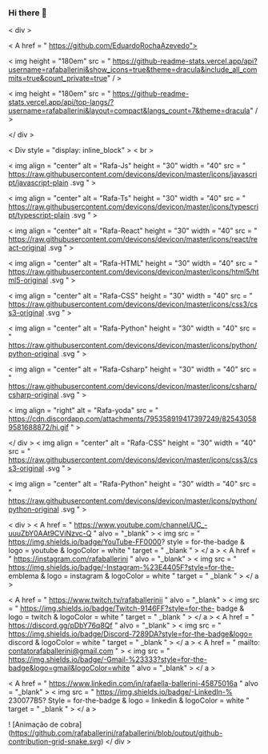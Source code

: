### Hi there 👋

<!--
**EduardoRochaAzevedo/EduardoRochaAzevedo** is a ✨ _special_ ✨ repository because its `README.md` (this file) appears on your GitHub profile.

Here are some ideas to get you started:

- 🔭 I’m currently working on ...
- 🌱 I’m currently learning ...
- 👯 I’m looking to collaborate on ...
- 🤔 I’m looking for help with ...
- 💬 Ask me about ...
- 📫 How to reach me: ...
- 😄 Pronouns: ...
- ⚡ Fun fact: ...
-->

 < div >

  < A  href = " https://github.com/EduardoRochaAzevedo">

  < img  height = "180em"  src = " https://github-readme-stats.vercel.app/api?username=rafaballerini&show_icons=true&theme=dracula&include_all_commits=true&count_private=true" / >

  < img  height = "180em"  src = " https://github-readme-stats.vercel.app/api/top-langs/?username=rafaballerini&layout=compact&langs_count=7&theme=dracula" / >

</ div >

< Div  style = "display: inline_block" > < br >

  < img  align = "center"  alt = "Rafa-Js"  height = "30"  width = "40"  src = " https://raw.githubusercontent.com/devicons/devicon/master/icons/javascript/javascript-plain .svg " >

  < img  align = "center"  alt = "Rafa-Ts"  height = "30"  width = "40"  src = " https://raw.githubusercontent.com/devicons/devicon/master/icons/typescript/typescript-plain .svg " >

  < img  align = "center"  alt = "Rafa-React"  height = "30"  width = "40"  src = " https://raw.githubusercontent.com/devicons/devicon/master/icons/react/react-original .svg " >

  < img  align = "center"  alt = "Rafa-HTML"  height = "30"  width = "40"  src = " https://raw.githubusercontent.com/devicons/devicon/master/icons/html5/html5-original .svg " >

  < img  align = "center"  alt = "Rafa-CSS"  height = "30"  width = "40"  src = " https://raw.githubusercontent.com/devicons/devicon/master/icons/css3/css3-original .svg " >

  < img  align = "center"  alt = "Rafa-Python"  height = "30"  width = "40"  src = " https://raw.githubusercontent.com/devicons/devicon/master/icons/python/python-original .svg " >

  < img  align = "center"  alt = "Rafa-Csharp"  height = "30"  width = "40"  src = " https://raw.githubusercontent.com/devicons/devicon/master/icons/csharp/csharp-original .svg " >

  < img  align = "right"  alt = "Rafa-yoda"  src = " https://cdn.discordapp.com/attachments/795358919417397249/825430589581688872/hi.gif " >

</ div >  < img align = "center" alt = "Rafa-CSS" height = "30" width = "40" src = " https://raw.githubusercontent.com/devicons/devicon/master/icons/css3/css3-original .svg " >     

  < img  align = "center"  alt = "Rafa-Python"  height = "30"  width = "40"  src = " https://raw.githubusercontent.com/devicons/devicon/master/icons/python/python-original .svg " >
  
< div > 
  < A  href = " https://www.youtube.com/channel/UC_-uuuZbY0AAt9CViNzvc-Q "  alvo = "_blank" > < img  src = " https://img.shields.io/badge/YouTube-FF0000? style = for-the-badge & logo = youtube & logoColor = white "  target = " _blank " > </ a >
  < A  href = " https://instagram.com/rafaballerini "  alvo = "_blank" > < img  src = " https://img.shields.io/badge/-Instagram-%23E4405F?style=for-the- emblema & logo = instagram & logoColor = white "  target = " _blank " > </ a >

  < A  href = " https://www.twitch.tv/rafaballerinii "  alvo = "_blank" > < img  src = " https://img.shields.io/badge/Twitch-9146FF?style=for-the- badge & logo = twitch & logoColor = white "  target = " _blank " > </ a >
 < A  href = " https://discord.gg/pDbY76q8Qf "  alvo = "_blank" > < img  src = " https://img.shields.io/badge/Discord-7289DA?style=for-the-badge&logo= discord & logoColor = white "  target = " _blank " > </ a > 
  < A  href = " mailto: contatorafaballerini@gmail.com " > < img  src = " https://img.shields.io/badge/-Gmail-%23333?style=for-the-badge&logo=gmail&logoColor=white "  alvo = "_blank" > </ a >

  < A  href = " https://www.linkedin.com/in/rafaella-ballerini-45875016a "  alvo = "_blank" > < img  src = " https://img.shields.io/badge/-LinkedIn-% 230077B5? Style = for-the-badge & logo = linkedin & logoColor = white "  target = " _blank " > </ a > 

  ! [Animação de cobra] (https://github.com/rafaballerini/rafaballerini/blob/output/github-contribution-grid-snake.svg)
</ div >
​
